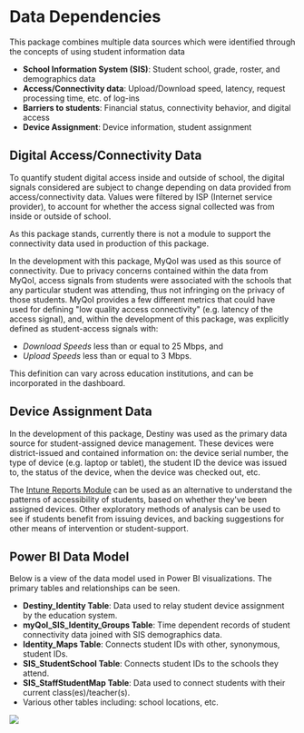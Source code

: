 # Data Dependencies

This package combines multiple data sources which were identified through the concepts of using student information data 

* **School Information System (SIS)**: Student school, grade, roster, and demographics data
* **Access/Connectivity data**: Upload/Download speed, latency, request processing time, etc. of log-ins
* **Barriers to students**: Financial status, connectivity behavior, and digital access
* **Device Assignment**: Device information, student assignment

## Digital Access/Connectivity Data

To quantify student digital access inside and outside of school, the digital signals considered are subject to change depending on data provided from access/connectivity data. Values were filtered by ISP (Internet service provider), to account for whether the access signal collected was from inside or outside of school.

As this package stands, currently there is not a module to support the connectivity data used in production of this package.

In the development with this package, MyQoI was used as this source of connectivity. Due to privacy concerns contained within the data from MyQoI, access signals from students were associated with the schools that any particular student was attending, thus not infringing on the privacy of those students. MyQoI provides a few different metrics that could have used for defining "low quality access connectivity" (e.g. latency of the access signal), and, within the development of this package, was explicitly defined as student-access signals with: 
* <em>Download Speeds</em> less than or equal to 25 Mbps, and
* <em>Upload Speeds</em> less than or equal to 3 Mbps.

This definition can vary across education institutions, and can be incorporated in the dashboard.

## Device Assignment Data

In the development of this package, Destiny was used as the primary data source for student-assigned device management. These devices were district-issued and contained information on: the device serial number, the type of device (e.g. laptop or tablet), the student ID the device was issued to, the status of the device, when the device was checked out, etc.

The [Intune Reports Module](https://github.com/microsoft/OpenEduAnalytics/tree/main/modules/Microsoft_Data/Intune) can be used as an alternative to understand the patterns of accessibility of students, based on whether they've been assigned devices. Other exploratory methods of analysis can be used to see if students benefit from issuing devices, and backing suggestions for other means of intervention or student-support.

## Power BI Data Model

Below is a view of the data model used in Power BI visualizations. The primary tables and relationships can be seen.
* **Destiny_Identity Table**: Data used to relay student device assignment by the education system.
* **myQoI_SIS_Identity_Groups Table**: Time dependent records of student connectivity data joined with SIS demographics data.
* **Identity_Maps Table**: Connects student IDs with other, synonymous, student IDs.
* **SIS_StudentSchool Table**: Connects student IDs to the schools they attend.
* **SIS_StaffStudentMap Table**: Data used to connect students with their current class(es)/teacher(s).
* Various other tables including: school locations, etc.

![](https://github.com/cstohlmann/oea-digital-learning-insights/blob/main/Digital_Equity_of_Access/docs/images/PowerBiDataModel.png)
